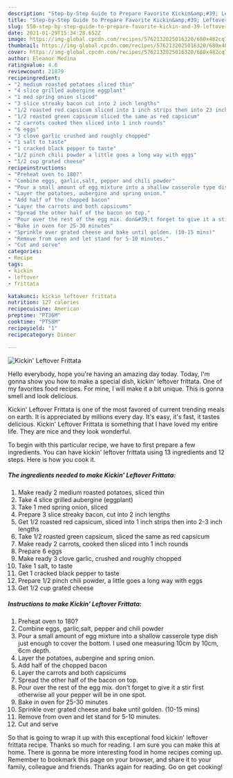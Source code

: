 ```yaml
---
description: "Step-by-Step Guide to Prepare Favorite Kickin&amp;#39; Leftover Frittata"
title: "Step-by-Step Guide to Prepare Favorite Kickin&amp;#39; Leftover Frittata"
slug: 550-step-by-step-guide-to-prepare-favorite-kickin-and-39-leftover-frittata
date: 2021-01-29T15:34:28.652Z
image: https://img-global.cpcdn.com/recipes/5762132025016320/680x482cq70/kickin-leftover-frittata-recipe-main-photo.jpg
thumbnail: https://img-global.cpcdn.com/recipes/5762132025016320/680x482cq70/kickin-leftover-frittata-recipe-main-photo.jpg
cover: https://img-global.cpcdn.com/recipes/5762132025016320/680x482cq70/kickin-leftover-frittata-recipe-main-photo.jpg
author: Eleanor Medina
ratingvalue: 4.6
reviewcount: 21879
recipeingredient:
- "2 medium roasted potatoes sliced thin"
- "4 slice grilled aubergine eggplant"
- "1 med spring onion sliced"
- "3 slice streaky bacon cut into 2 inch lengths"
- "1/2 roasted red capsicum sliced into 1 inch strips then into 23 inch lengths"
- "1/2 roasted green capsicum sliced the same as red capsicum"
- "2 carrots cooked then sliced into 1 inch rounds"
- "6 eggs"
- "3 clove garlic crushed and roughly chopped"
- "1 salt to taste"
- "1 cracked black pepper to taste"
- "1/2 pinch chili powder a little goes a long way with eggs"
- "1/2 cup grated cheese"
recipeinstructions:
- "Preheat oven to 180?"
- "Combine eggs, garlic,salt, pepper and chili powder"
- "Pour a small amount of egg mixture into a shallow casserole type dish just enough to cover the bottom. I used one measuring 10cm by 10cm, 6cm depth."
- "Layer the potatoes, aubergine and spring onion."
- "Add half of the chopped bacon"
- "Layer the carrots and both capsicums"
- "Spread the other half of the bacon on top."
- "Pour over the rest of the egg mix. don&#39;t forget to give it a stir first otherwise all your pepper will be in one spot."
- "Bake in oven for 25-30 minutes"
- "Sprinkle over grated cheese and bake until golden. (10-15 mins)"
- "Remove from oven and let stand for 5-10 minutes."
- "Cut and serve"
categories:
- Recipe
tags:
- kickin
- leftover
- frittata

katakunci: kickin leftover frittata 
nutrition: 127 calories
recipecuisine: American
preptime: "PT36M"
cooktime: "PT58M"
recipeyield: "1"
recipecategory: Dinner

---
```



![Kickin&#39; Leftover Frittata](https://img-global.cpcdn.com/recipes/5762132025016320/680x482cq70/kickin-leftover-frittata-recipe-main-photo.jpg)

Hello everybody, hope you're having an amazing day today. Today, I'm gonna show you how to make a special dish, kickin&#39; leftover frittata. One of my favorites food recipes. For mine, I will make it a bit unique. This is gonna smell and look delicious.



Kickin&#39; Leftover Frittata is one of the most favored of current trending meals on earth. It is appreciated by millions every day. It's easy, it's fast, it tastes delicious. Kickin&#39; Leftover Frittata is something that I have loved my entire life. They are nice and they look wonderful.


To begin with this particular recipe, we have to first prepare a few ingredients. You can have kickin&#39; leftover frittata using 13 ingredients and 12 steps. Here is how you cook it.

<!--inarticleads1-->

##### The ingredients needed to make Kickin&#39; Leftover Frittata:

1. Make ready 2 medium roasted potatoes, sliced thin
1. Take 4 slice grilled aubergine (eggplant)
1. Take 1 med spring onion, sliced
1. Prepare 3 slice streaky bacon, cut into 2 inch lengths
1. Get 1/2 roasted red capsicum, sliced into 1 inch strips then into 2-3 inch lengths
1. Take 1/2 roasted green capsicum, sliced the same as red capsicum
1. Make ready 2 carrots, cooked then sliced into 1 inch rounds
1. Prepare 6 eggs
1. Make ready 3 clove garlic, crushed and roughly chopped
1. Take 1 salt, to taste
1. Get 1 cracked black pepper to taste
1. Prepare 1/2 pinch chili powder, a little goes a long way with eggs
1. Get 1/2 cup grated cheese




<!--inarticleads2-->

##### Instructions to make Kickin&#39; Leftover Frittata:

1. Preheat oven to 180?
1. Combine eggs, garlic,salt, pepper and chili powder
1. Pour a small amount of egg mixture into a shallow casserole type dish just enough to cover the bottom. I used one measuring 10cm by 10cm, 6cm depth.
1. Layer the potatoes, aubergine and spring onion.
1. Add half of the chopped bacon
1. Layer the carrots and both capsicums
1. Spread the other half of the bacon on top.
1. Pour over the rest of the egg mix. don&#39;t forget to give it a stir first otherwise all your pepper will be in one spot.
1. Bake in oven for 25-30 minutes
1. Sprinkle over grated cheese and bake until golden. (10-15 mins)
1. Remove from oven and let stand for 5-10 minutes.
1. Cut and serve




So that is going to wrap it up with this exceptional food kickin&#39; leftover frittata recipe. Thanks so much for reading. I am sure you can make this at home. There is gonna be more interesting food in home recipes coming up. Remember to bookmark this page on your browser, and share it to your family, colleague and friends. Thanks again for reading. Go on get cooking!
